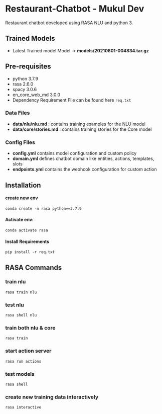 # Restaurant-Chatbot - Mukul Dev
Restaurant chatbot developed using RASA NLU and python 3.


## Trained Models 
- Latest Trained model Model -> **models/20210601-004834.tar.gz**  


## Pre-requisites

- python 3.7.9
- rasa 2.6.0
- spacy 3.0.6
- en_core_web_md 3.0.0
- Dependency Requirement File can be found here `req.txt`


### Data Files

- **data/nlu/nlu.md** : contains training examples for the NLU model  
- **data/core/stories.md** : contains training stories for the Core model  

### Config Files

- **config.yml** contains model configuration and custom policy
- **domain.yml** defines chatbot domain like entities, actions, templates, slots  
- **endpoints.yml** contains the webhook configuration for custom action


## Installation

#### create new env
```conda create -n rasa python==3.7.9```

#### Activate env:
```conda activate rasa```

#### Install Requirements
```pip install -r req.txt```

## RASA Commands 

### train nlu
```rasa train nlu```

### test nlu
```rasa shell nlu```

### train both nlu & core
```rasa train```

### start action server
```rasa run actions```

### test models
```rasa shell```

### create new training data interactively
```rasa interactive```
